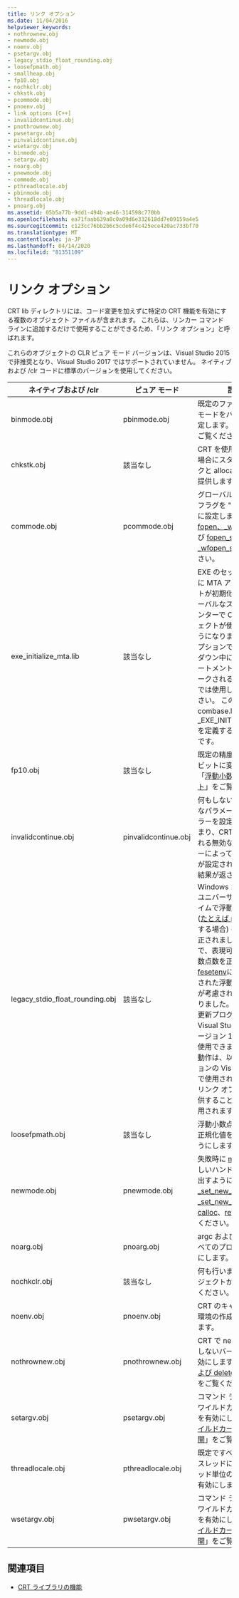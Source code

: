```yaml
---
title: リンク オプション
ms.date: 11/04/2016
helpviewer_keywords:
- nothrownew.obj
- newmode.obj
- noenv.obj
- psetargv.obj
- legacy_stdio_float_rounding.obj
- loosefpmath.obj
- smallheap.obj
- fp10.obj
- nochkclr.obj
- chkstk.obj
- pcommode.obj
- pnoenv.obj
- link options [C++]
- invalidcontinue.obj
- pnothrownew.obj
- pwsetargv.obj
- pinvalidcontinue.obj
- wsetargv.obj
- binmode.obj
- setargv.obj
- noarg.obj
- pnewmode.obj
- commode.obj
- pthreadlocale.obj
- pbinmode.obj
- threadlocale.obj
- pnoarg.obj
ms.assetid: 05b5a77b-9dd1-494b-ae46-314598c770bb
ms.openlocfilehash: ea71faab639a8c0a09d6e332618dd7e09159a4e5
ms.sourcegitcommit: c123cc76bb2b6c5cde6f4c425ece420ac733bf70
ms.translationtype: MT
ms.contentlocale: ja-JP
ms.lasthandoff: 04/14/2020
ms.locfileid: "81351109"
---
```

# <a name="link-options"></a>リンク オプション

CRT lib ディレクトリには、コード変更を加えずに特定の CRT 機能を有効にする複数のオブジェクト ファイルが含まれます。 これらは、リンカー コマンド ラインに追加するだけで使用することができるため、「リンク オプション」と呼ばれます。

これらのオブジェクトの CLR ピュア モード バージョンは、Visual Studio 2015 で非推奨となり、Visual Studio 2017 ではサポートされていません。 ネイティブおよび /clr コードに標準のバージョンを使用してください。

|ネイティブおよび /clr|ピュア モード|説明|
|----------------------|---------------|-----------------|
|binmode.obj|pbinmode.obj|既定のファイルの変換モードをバイナリに設定します。 [_fmode](../c-runtime-library/fmode.md) をご覧ください。|
|chkstk.obj|該当なし|CRT を使用していない場合にスタック チェックと alloca サポートを提供します。|
|commode.obj|pcommode.obj|グローバル コミット フラグを "コミット" に設定します。 [fopen、_wfopen](../c-runtime-library/reference/fopen-wfopen.md) および [fopen_s、_wfopen_s](../c-runtime-library/reference/fopen-s-wfopen-s.md) をご覧ください。|
|exe_initialize_mta.lib|該当なし|EXE のセットアップ中に MTA アパートメントが初期化され、グローバルなスマート ポインターで COM オブジェクトが使用できるようになります。 このオプションではシャットダウン中に MTA アパートメントの参照がリークされるため、DLL では使用しないでください。 このリンクは、combase.h を含め、_EXE_INITIALIZE_MTA を定義する場合と同等です。 |
|fp10.obj|該当なし|既定の精度制御を 64 ビットに変更します。 「[浮動小数点サポート](../c-runtime-library/floating-point-support.md)」をご覧ください。|
|invalidcontinue.obj|pinvalidcontinue.obj|何もしない既定の無効なパラメーター ハンドラーを設定します。つまり、CRT 関数に渡される無効なパラメーターによってエラー番号が設定され、エラーの結果が返されます。|
|legacy_stdio_float_rounding.obj|該当なし|Windows 10 19041 ユニバーサル C ランタイムで浮動小数点値 ([たとえば printf](../c-runtime-library/reference/printf-printf-l-wprintf-wprintf-l.md)を使用する場合) の印刷が修正されました。 これで、表現可能な浮動小数点数を正確に丸め[、fesetenv](../c-runtime-library/reference/fesetenv1.md)によって要求された浮動小数点丸めが考慮されるようになりました。 この動作の更新プログラムは、Visual Studio 2019 バージョン 16.2 以降で使用できます。 従来の動作は、以前のバージョンの Visual Studio で使用されるか、このリンク オプションを提供することによって使用されます。|
|loosefpmath.obj|該当なし|浮動小数点コードが非正規化値を許容するようにします。|
|newmode.obj|pnewmode.obj|失敗時に [malloc](../c-runtime-library/reference/malloc.md) が新しいハンドラーを呼び出すようにします。 [_set_new_mode](../c-runtime-library/reference/set-new-mode.md)、[_set_new_handler](../c-runtime-library/reference/set-new-handler.md)、[calloc](../c-runtime-library/reference/calloc.md)、[realloc](../c-runtime-library/reference/realloc.md) をご覧ください。|
|noarg.obj|pnoarg.obj|argc および argv のすべてのプロセスを無効にします。|
|nochkclr.obj|該当なし|何も行いません。 プロジェクトから削除してください。|
|noenv.obj|pnoenv.obj|CRT のキャッシュ済み環境の作成を無効にします。|
|nothrownew.obj|pnothrownew.obj|CRT で new のスローしないバージョンを有効にします。 「[new および delete 演算子](../cpp/new-and-delete-operators.md)」をご覧ください。|
|setargv.obj|psetargv.obj|コマンド ライン引数のワイルドカードの展開を有効にします。 「[ワイルドカード引数の展開](../c-language/expanding-wildcard-arguments.md)」をご覧ください。|
|threadlocale.obj|pthreadlocale.obj|既定ですべての新しいスレッドに対してスレッド単位のロケールを有効にします。|
|wsetargv.obj|pwsetargv.obj|コマンド ライン引数のワイルドカードの展開を有効にします。 「[ワイルドカード引数の展開](../c-language/expanding-wildcard-arguments.md)」をご覧ください。|

## <a name="see-also"></a>関連項目

- [CRT ライブラリの機能](../c-runtime-library/crt-library-features.md)
